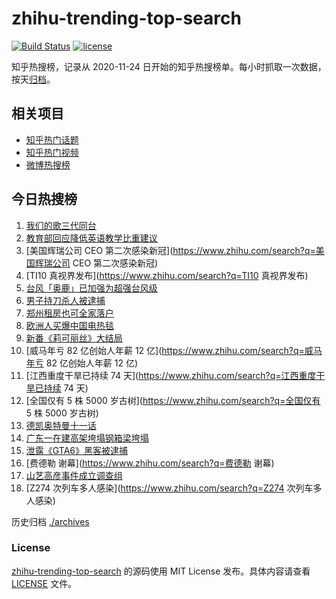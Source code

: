 # zhihu-trending-top-search

[![Build Status](https://github.com/justjavac/zhihu-trending-top-search/workflows/ci/badge.svg?branch=main)](https://github.com/justjavac/zhihu-trending-top-search/actions)
[![license](https://img.shields.io/github/license/justjavac/zhihu-trending-top-search)](https://github.com/justjavac/zhihu-trending-top-search/blob/main/LICENSE)

知乎热搜榜，记录从 2020-11-24 日开始的知乎热搜榜单。每小时抓取一次数据，按天[归档](./archives)。

## 相关项目

- [知乎热门话题](https://github.com/justjavac/zhihu-trending-hot-questions)
- [知乎热门视频](https://github.com/justjavac/zhihu-trending-hot-video)
- [微博热搜榜](https://github.com/justjavac/weibo-trending-hot-search)

## 今日热搜榜

<!-- BEGIN -->
<!-- 最后更新时间 Sun Sep 25 2022 23:11:53 GMT+0800 (China Standard Time) -->

1. [我们的歌三代同台](https://www.zhihu.com/search?q=我们的歌三代同台)
1. [教育部回应降低英语教学比重建议](https://www.zhihu.com/search?q=教育部回应降低英语教学比重建议)
1. [美国辉瑞公司 CEO 第二次感染新冠](https://www.zhihu.com/search?q=美国辉瑞公司 CEO 第二次感染新冠)
1. [TI10 真视界发布](https://www.zhihu.com/search?q=TI10 真视界发布)
1. [台风「奥鹿」已加强为超强台风级](https://www.zhihu.com/search?q=台风「奥鹿」已加强为超强台风级)
1. [男子持刀杀人被逮捕](https://www.zhihu.com/search?q=男子持刀杀人被逮捕)
1. [郑州租房也可全家落户](https://www.zhihu.com/search?q=郑州租房也可全家落户)
1. [欧洲人买爆中国电热毯](https://www.zhihu.com/search?q=欧洲人买爆中国电热毯)
1. [新番《莉可丽丝》大结局](https://www.zhihu.com/search?q=新番《莉可丽丝》大结局)
1. [威马年亏 82 亿创始人年薪 12 亿](https://www.zhihu.com/search?q=威马年亏 82 亿创始人年薪 12 亿)
1. [江西重度干旱已持续 74 天](https://www.zhihu.com/search?q=江西重度干旱已持续 74 天)
1. [全国仅有 5 株 5000 岁古树](https://www.zhihu.com/search?q=全国仅有 5 株 5000 岁古树)
1. [德凯奥特曼十一话](https://www.zhihu.com/search?q=德凯奥特曼十一话)
1. [广东一在建高架垮塌钢箱梁垮塌](https://www.zhihu.com/search?q=广东一在建高架垮塌钢箱梁垮塌)
1. [泄露《GTA6》黑客被逮捕](https://www.zhihu.com/search?q=泄露《GTA6》黑客被逮捕)
1. [费德勒 谢幕](https://www.zhihu.com/search?q=费德勒 谢幕)
1. [山艺高彦事件成立调查组](https://www.zhihu.com/search?q=山艺高彦事件成立调查组)
1. [Z274 次列车多人感染](https://www.zhihu.com/search?q=Z274 次列车多人感染)

<!-- END -->

历史归档 [./archives](./archives)

### License

[zhihu-trending-top-search](https://github.com/justjavac/zhihu-trending-top-search)
的源码使用 MIT License 发布。具体内容请查看 [LICENSE](./LICENSE) 文件。
